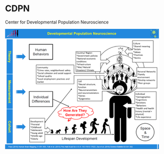 # CDPN
Center for Developmental Population Neuroscience

![CDPN Logo](https://github.com/zuoxinian/CDPN/blob/master/dpn-logo.png)
